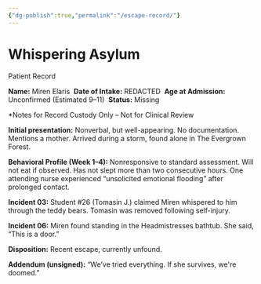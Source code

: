 ```yaml
---
{"dg-publish":true,"permalink":"/escape-record/"}
---
```



# Whispering Asylum  
Patient Record

  

**Name:** Miren Elaris 
**Date of Intake:** REDACTED 
**Age at Admission:** Unconfirmed (Estimated 9–11) 
**Status:** Missing 

*Notes for Record Custody Only – Not for Clinical Review 

**Initial presentation:** Nonverbal, but well-appearing. No documentation. Mentions a mother. Arrived during a storm, found alone in The Evergrown Forest. 

**Behavioral Profile (Week 1–4):** Nonresponsive to standard assessment. Will not eat if observed. Has not slept more than two consecutive hours. One attending nurse experienced “unsolicited emotional flooding” after prolonged contact. 

**Incident 03:** Student #26 (Tomasin J.) claimed Miren whispered to him through the teddy bears. Tomasin was removed following self-injury. 

**Incident 06:** Miren found standing in the Headmistresses bathtub. She said, “This is a door.” 

**Disposition:** Recent escape, currently unfound. 

**Addendum (unsigned):** “We’ve tried everything. If she survives, we're doomed.”